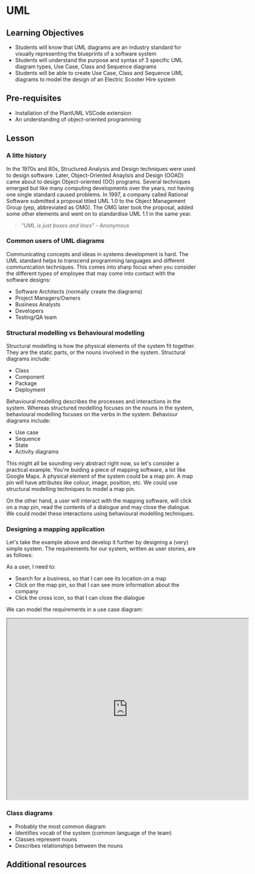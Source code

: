 # UML

## Learning Objectives

- Students will know that UML diagrams are an industry standard for visually representing the blueprints of a software system
- Students will understand the purpose and syntax of 3 specific UML diagram types, Use Case, Class and Sequence diagrams
- Students will be able to create Use Case, Class and Sequence UML diagrams to model the design of an Electric Scooter Hire system

## Pre-requisites

- Installation of the PlantUML VSCode extension
- An understanding of object-oriented programming

## Lesson

### A litte history

In the 1970s and 80s, Structured Analysis and Design techniques were used to design software. Later, Object-Oriented Anaylsis and Design (OOAD) came about to design Object-oriented (OO) programs. Several techniques emerged but like many computing developments over the years, not having one single standard caused problems. In 1997, a company called Rational Software submitted a proposal titled UML 1.0 to the Object Management Group (yep, abbreviated as OMG). The OMG later took the proposal, added some other elements and went on to standardise UML 1.1 in the same year.

> _"UML is just boxes and lines"_ - Anonymous

### Common users of UML diagrams

Communicating concepts and ideas in systems development is hard. The UML standard helps to transcend programming languages and different communication techniques. This comes into sharp focus when you consider the different types of employee that may come into contact with the software designs:

- Software Architects (normally create the diagrams)
- Project Managers/Owners
- Business Analysts
- Developers
- Testing/QA team

### Structural modelling vs Behavioural modelling

Structural modelling is how the physical elements of the system fit together. They are the static parts, or the nouns involved in the system. Structural diagrams include:

- Class
- Component
- Package
- Deployment

Behavioural modelling describes the processes and interactions in the system. Whereas structured modelling focuses on the nouns in the system, behavioural modelling focuses on the verbs in the system. Behaviour diagrams include:

- Use case
- Sequence
- State
- Activity diagrams

This might all be sounding very abstract right now, so let's consider a practical example. You're buiding a piece of mapping software, a lot like Google Maps. A physical element of the system could be a map pin. A map pin will have attributes like colour, image, position, etc. We could use structural modelling techniques to model a map pin.

On the other hand, a user will interact with the mapping software, will click on a map pin, read the contents of a dialogue and may close the dialogue. We could model these interactions using behavioural modelling techniques.

### Designing a mapping application

Let's take the example above and develop it further by designing a (very) simple system. The requirements for our system, written as user stories, are as follows:

As a user, I need to:

- Search for a business, so that I can see its location on a map
- Click on the map pin, so that I can see more information about the company
- Click the cross icon, so that I can close the dialogue

We can model the requirements in a use case diagram:

<iframe src="https://drive.google.com/file/d/1NC4LF25Fs5lvUiPwE7GGcaZz6MfgKPqP/preview" width="640" height="480"></iframe>

### Class diagrams

- Probably the most common diagram
- Identifies vocab of the system (common language of the team)
- Classes represent nouns
- Describes relationships between the nouns

## Additional resources
